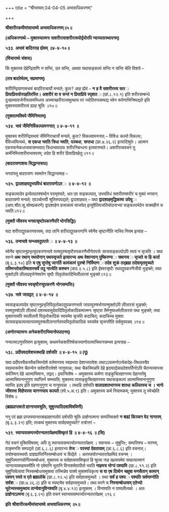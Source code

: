 +++
title = "श्रीभाष्यम् 04-04-05 अभावाधिकरणम्"

+++


**श्रीशारीरकमीमांसाभाष्ये** **अभावाधिकरणम्॥५॥**

**(अधिकरणार्थः – मुक्तस्यात्मनः सशरीरत्वाशरीरत्वयोर्द्वयोरपि न्याय्यतास्थापनम्)**

**५३३**. **अभावं** **बादिरराह** **ह्येवम्** **॥४**–**४**–**१०॥**

**(विचारार्थः संशयः)**

किं मुक्तस्य देहेन्द्रियाणि न सन्ति, उत सन्ति, अथवा यथासङ्कल्पं सन्ति न सन्ति चेति विशये –

**(तत्र बादरेर्मतम्, सप्रमाणम्)**

शरीरेन्द्रियाणामभावं बादरिराचार्यो मन्यते; कुतः? आह ह्येवं – **न** **ह** **वै** **सशरीरस्य** **सत**ः **प्रियाप्रिययोरपहतिरस्ति।** **अशरीरं** **वा** **व** **सन्तं** **न** **प्रियाप्रिये** **स्पृशत**ः (छां.८.१२.१) इति शरीरसम्बन्धे दुःखस्यावर्जनीयत्वमभिधाय
अस्माच्छरीरात्समुत्थाय परं ज्योतिरुपसम्पद्य स्वेन रूपेणाभिनिष्पद्यते इति मुक्तस्याशरीरत्वं ह्याह श्रुतिः ॥१०॥

**(मुक्तात्मविषये जैमिनिमतम्)**

**५३४**. **भावं** **जैमिनिर्विकल्पामननात्** **॥** **४**–**४**–**११** **॥**

मुक्तस्य शरीरेन्द्रियभावं जैमिनिराचार्यो मन्यते, कुतः? विकल्पामननात् – विविधः कल्पो विकल्पः; वैविध्यमित्यर्थः, **स** **एकधा** **भवति** **त्रिधा** **भवति**, **पञ्चधा**, **सप्तधा** (छा.७.२६.२) इत्यादिश्रुतेः। आत्मन एकस्यानेकधाभावासम्भवात् त्रिधाभावादयः शरीरनिबन्धना इत्यवगम्यते। अशरीरत्ववचनं तु कर्मनिमित्तशरीराभावपरम्; तदेव हि शरीरं प्रियाप्रियहेतुः॥११॥

**(बादरायणाशयः सिद्धान्तरूपः)**

भगवांस्तु बादरायणः स्वमतेन सिद्धान्तमाह –

**५३५**. **द्वादशाहवदुभयविधं** **बादरायणोऽत**ः **॥** **४**–**४**–**१२** **॥**

सङ्कल्पादेव इत्येतदतश्शब्देन परामृश्यते; अत एव सङ्कल्पात्, उभयविधं सशरीरमशरीरं च मुक्तं भगवान् बादरायणो मन्यते; एवञ्चोभयी श्रुतिरुपपद्यते; द्वादशाहवत् – यथा **द्वादशाहमृद्धिकामा** **उपेयु**ः (आप.श्रौत.सू.सोमप्रकरणे) द्वादशाहेन प्रजाकामं याजयेत् इत्युपैतियजतिचोदनाभ्यां सङ्कल्पभेदेन सत्रमहीनं च भवति॥१२॥

**(मुक्तौ जीवस्य भगवत्सृष्टोपकरणैपरि भोगसिद्धिः)**

यदा शरीराद्युपकरणवत्त्वम्; तदा तानि शरीराद्युपकरणानि स्वेनैव सृष्टानीति नास्ति नियम इत्याह –

**५३६**. **तन्वभावे** **सन्ध्यवदुपपत्ते**ः **॥** **४**–**४**–**१३** **॥**

स्वेनैव सृष्टतनुप्रभृत्युपकरणाभावे परमपुरुषसृष्टैरुपकरणैर्भोगोपपत्तेः सत्यसङ्कल्पोऽपि स्वयं न सृजति । यथा स्वप्ने **अथ** **रथान्** **रथयोगान्** **पथस्सृजते** **इत्यारभ्य** **अथ** **वेशान्तान्** **पुष्किरण्य**ः **स्रवन्त्य**ः **सृजते** **स** **हि** **कर्ता** (बृ.६.३.१०) इति **य** **एषु** **सुप्तेषु** **जागर्ति** **कामंकामं** **पुरुषो** **निर्मिमाण**ः **तदेव** **शुक्रं** **तद्ब्रह्म** **तदेवामृतमुच्यते** **तस्मिन्लोकाश्श्रितास्सर्वे** **तदु** **नात्येति** **कश्चन** (कठ.२.५.८) इति ईश्वरसृष्टैः रथाद्युपकरणैर्जीवो भुङ्क्ते; तथा मुक्तोऽपि लीलाप्रवृत्तेनेश्वरेण सृष्टैः पितृलोकादिभिर्लीलारसं भुङ्क्ते॥१३॥

**(मुक्तौ जीवस्य स्वसृष्टैरप्युपकरणैः भोगसम्पत्तिः)**

**५३७**. **भावे** **जाग्रद्वत्** **॥** **४**–**४**–**१४** **॥**

स्वसङ्कल्पादेव सृष्टतनुप्रभृतिपितृलोकाद्युपकरणभावे जाग्रत्पुरुषभोगवन्मुक्तोऽपि लीलारसं भुङ्क्ते; परमपुरुषोऽपि लीलार्थं दशरथवसुदेवादिपितृलोकादिकमात्मनः सृष्ट्वा तैर्मनुष्यधर्मलीलारसं यथा भुङ्क्ते; तथा मुक्तानामपि स्वलीलायै पितृलोकादिकं स्वयमेव सृजति कदाचित्; कदाचिच्च मुक्ताः सत्यसङ्कल्पत्वात्परमपुरुषलीलान्तर्गतस्वपितृलोकादिकं स्वयमेव सृजन्तीति सर्वमुपपन्नम् ॥१४॥

**(अणोरप्यात्मनः अनेकशरीराभिमानोपपादनम्)**

नन्वात्माऽणुपरिमाण इत्युक्तम्; कथमनेकशरीरेष्वेकस्याणोरात्माभिमानसम्भव इत्यत्राह –

**५३८**. **प्रदीपवदावेशस्तथाहि** **दर्शयति** **॥** **४**–**४**–**१५** **॥** **(पू)**

यथा प्रदीपस्यैकस्यैकस्मिन्देशे वर्तमानस्य स्वप्रभया देशान्तरावेशः तथाऽऽयत्मनोऽप्येकदेह-स्थितस्यैव स्वप्रभारूपेण चैतन्येन सर्वशरीरावेशो नानुपपन्नः; यथा चैकस्मिन्नपि देहे हृदयाद्येकप्रदेशवर्तिनोऽपि चैतन्यव्याप्त्या सर्वस्मिन् देहे आत्माभिमानः, तद्वत्। इयान्विशेषः – अमुक्तस्य कर्मणा सङ्कुचितज्ञानस्य देहान्तरेषु आत्माभिमानानुगुणा व्याप्तिर्न सम्भवति; मुक्तस्य त्वसङ्कुचितज्ञानस्य यथासङ्कल्पं आत्माभिमानानुगुणा व्याप्तिः इदम् इति ग्रहणानुगुणा च नानुपपन्ना । तथाहि दर्शयति **वालाग्रशतभागस्य** **शतधा** **कल्पितस्य** **च** **।** **भागो** **जीवस्स** **विज्ञेयस्स** **चानन्त्याय** **कल्पते** (श्वे.५.अ.९) इति। अमुक्तस्य कर्म नियामकम्; मुक्तस्य तु स्वेच्छेति विशेषः॥

**(ब्रह्मप्राप्तवतो ज्ञानाभावश्रुतिः, सुषुप्त्यादिदशाविषयिणी)**

ननु परं ब्रह्म प्राप्तस्यान्तरबाह्यज्ञानलोपं दर्शयति श्रुतिः
प्राज्ञेनात्मना सम्परिष्वक्तो **न** **बाह्यं** **किञ्चन** **वेद** **नान्तरम्** (बृ.६.३.२१) इति; तत्कथं मुक्तस्य सार्वज्ञ्यमुच्यते? तत्रोत्तरं –

**५३९**. **स्वाप्ययसम्पत्त्योरन्यतरापेक्षमाविष्कृतं** **हि** **॥** **४**–**४**–**१६** **॥** **(सि)**

नेदं वचनं मुक्तिविषयम्; अपि तु स्वाप्ययसम्पत्त्योरन्यतरापेक्षम् । स्वाप्ययः – सुषुप्तिः; सम्पत्तिश्च – मरणम्, वाङ्मनसि सम्पद्यते (छां.६.८.६) इत्यारभ्य **तेज**ः **परस्यां** **देवतायाम्** (छा.६.८.६) इति वचनात्। तयोश्चावस्थयोः प्राज्ञप्राप्तिर्निस्सम्बोधत्वं च विद्येते । अतस्तयोरन्यतरापेक्षमिदं वचनम् । सुषुप्तिमरणयोर्निस्सम्बोधत्वं, मुक्तस्य च सर्वज्ञत्वमाविष्कृतं हि श्रुत्या नाह खल्वयमेवं सम्प्रत्यात्मानं जानात्ययमहमस्मीति नो एवेमानि भूतानि विनाशमेवापीतो भवति **नाहमत्र** **भोग्यं** **पश्यामि** (छा.८.११.२) इति सुषुप्तिवेलायां निस्सम्बोधत्वमुक्त्वा तस्मिन्नेव वाक्ये मुक्तमधिकृत्य **स** **वा** **एष** **दिव्येन** **चक्षुषा** **मनसैतान्** **कामान्** **पश्यन्** **रमते** **य** **एते** **ब्रह्मलोके** (छा.८.१२.५) इति सर्वज्ञत्वमुच्यते । तथा **सर्वं** **ह** **पश्य**ः **पश्यति** **सर्वमाप्नोति** **सर्वश**ः (छा.७.२६.२) इति च स्पष्टमेव सर्वज्ञत्वमुच्यते। तथा मरणे च **निस्सम्बोधत्वम्** **एतेभ्यो** **भूतेभ्यस्समुत्थाय** **तान्येवानुविनश्यति** (बृ.४.४.१२) इत्युक्तम् । विनश्यति न पश्यतीत्यर्थः । अतः **प्राज्ञेनाऽत्मना** (बृ.६.३.२१) इति वचनं स्वाप्ययसम्पत्त्योरन्यतरापेक्षम् ॥१६॥

**इति** **श्रीशारीरकमीमांसाभाष्ये** **अभावाधिकरणम्** **॥५॥**


